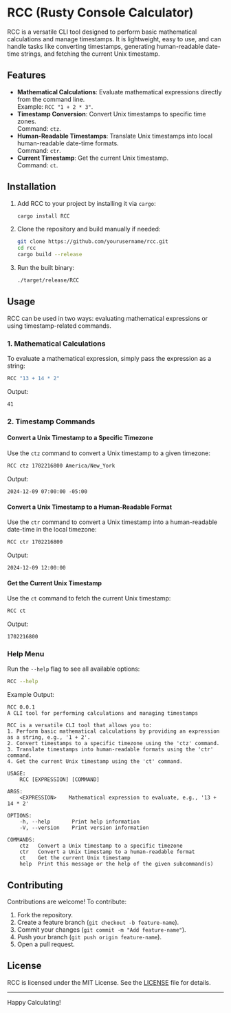 
# RCC (Rusty Console Calculator)

RCC is a versatile CLI tool designed to perform basic mathematical calculations and manage timestamps. It is lightweight, easy to use, and can handle tasks like converting timestamps, generating human-readable date-time strings, and fetching the current Unix timestamp.

## Features

- **Mathematical Calculations**: Evaluate mathematical expressions directly from the command line.  
  Example: `RCC "1 + 2 * 3"`.
- **Timestamp Conversion**: Convert Unix timestamps to specific time zones.  
  Command: `ctz`.
- **Human-Readable Timestamps**: Translate Unix timestamps into local human-readable date-time formats.  
  Command: `ctr`.
- **Current Timestamp**: Get the current Unix timestamp.  
  Command: `ct`.

## Installation

1. Add RCC to your project by installing it via `cargo`:

   ```bash
   cargo install RCC
   ```

2. Clone the repository and build manually if needed:

   ```bash
   git clone https://github.com/yourusername/rcc.git
   cd rcc
   cargo build --release
   ```

3. Run the built binary:

   ```bash
   ./target/release/RCC
   ```

## Usage

RCC can be used in two ways: evaluating mathematical expressions or using timestamp-related commands.

### 1. Mathematical Calculations

To evaluate a mathematical expression, simply pass the expression as a string:

```bash
RCC "13 + 14 * 2"
```

Output:

```
41
```

### 2. Timestamp Commands

#### Convert a Unix Timestamp to a Specific Timezone

Use the `ctz` command to convert a Unix timestamp to a given timezone:

```bash
RCC ctz 1702216800 America/New_York
```

Output:

```
2024-12-09 07:00:00 -05:00
```

#### Convert a Unix Timestamp to a Human-Readable Format

Use the `ctr` command to convert a Unix timestamp into a human-readable date-time in the local timezone:

```bash
RCC ctr 1702216800
```

Output:

```
2024-12-09 12:00:00
```

#### Get the Current Unix Timestamp

Use the `ct` command to fetch the current Unix timestamp:

```bash
RCC ct
```

Output:

```
1702216800
```

### Help Menu

Run the `--help` flag to see all available options:

```bash
RCC --help
```

Example Output:

```
RCC 0.0.1
A CLI tool for performing calculations and managing timestamps

RCC is a versatile CLI tool that allows you to:
1. Perform basic mathematical calculations by providing an expression as a string, e.g., '1 + 2'.
2. Convert timestamps to a specific timezone using the 'ctz' command.
3. Translate timestamps into human-readable formats using the 'ctr' command.
4. Get the current Unix timestamp using the 'ct' command.

USAGE:
    RCC [EXPRESSION] [COMMAND]

ARGS:
    <EXPRESSION>    Mathematical expression to evaluate, e.g., '13 + 14 * 2'

OPTIONS:
    -h, --help       Print help information
    -V, --version    Print version information

COMMANDS:
    ctz   Convert a Unix timestamp to a specific timezone
    ctr   Convert a Unix timestamp to a human-readable format
    ct    Get the current Unix timestamp
    help  Print this message or the help of the given subcommand(s)
```

## Contributing

Contributions are welcome! To contribute:

1. Fork the repository.
2. Create a feature branch (`git checkout -b feature-name`).
3. Commit your changes (`git commit -m "Add feature-name"`).
4. Push your branch (`git push origin feature-name`).
5. Open a pull request.

## License

RCC is licensed under the MIT License. See the [LICENSE](LICENSE) file for details.

---

Happy Calculating!
